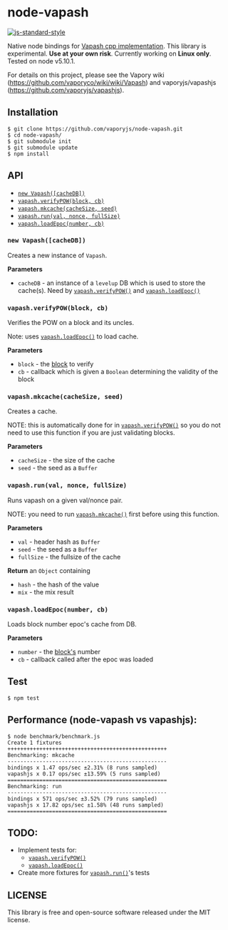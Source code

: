 # node-vapash

[![js-standard-style](https://cdn.rawgit.com/feross/standard/master/badge.svg)](https://github.com/feross/standard)

Native node bindings for [Vapash cpp implementation](https://github.com/vaporyco/vapash).
This library is experimental. **Use at your own risk**.
Currently working on **Linux only**. Tested on node v5.10.1.

For details on this project, please see the Vapory wiki (https://github.com/vaporyco/wiki/wiki/Vapash)
and vaporyjs/vapashjs (https://github.com/vaporyjs/vapashjs).

## Installation

```
$ git clone https://github.com/vaporyjs/node-vapash.git
$ cd node-vapash/
$ git submodule init
$ git submodule update
$ npm install
```

## API

- [`new Vapash([cacheDB])`](#newvapashcachedb)
- [`vapash.verifyPOW(block, cb)`](#vapashverifypowblock-cb)
- [`vapash.mkcache(cacheSize, seed)`](#vapashmkcachecachesize-seed)
- [`vapash.run(val, nonce, fullSize)`](#vapashrunval-nonce-fullsize)
- [`vapash.loadEpoc(number, cb)`](#vapashloadepocnumber-cb)

### `new Vapash([cacheDB])`
Creates a new instance of `Vapash`.

**Parameters**
- `cacheDB` - an instance of a `levelup` DB which is used to store the cache(s).
Need by [`vapash.verifyPOW()`](#vapashverifypowblock-cb) and
[`vapash.loadEpoc()`](#vapashloadepocnumber-cb)

### `vapash.verifyPOW(block, cb)`
Verifies the POW on a block and its uncles.

Note: uses [`vapash.loadEpoc()`](#vapashloadepocnumber-cb) to load cache.

**Parameters**  
- `block` - the [block](https://github.com/vaporyjs/vaporyjs-block) to verify
- `cb` - callback which is given a `Boolean` determining the validity of the block

### `vapash.mkcache(cacheSize, seed)`
Creates a cache.

NOTE: this is automatically done for in
[`vapash.verifyPOW()`](#vapashverifypowblock-cb)
so you do not need to use this function if you are just validating blocks.

**Parameters**
- `cacheSize` - the size of the cache
- `seed` - the seed as a `Buffer`

### `vapash.run(val, nonce, fullSize)`
Runs vapash on a given val/nonce pair.

NOTE: you need to run [`vapash.mkcache()`](#vapashmkcachecachesize-seed)
first before using this function.

**Parameters**
- `val` - header hash as `Buffer`
- `seed` - the seed as a `Buffer`
- `fullSize` - the fullsize of the cache

**Return**
an `Object` containing
- `hash`  - the hash of the value
- `mix` - the mix result

### `vapash.loadEpoc(number, cb)`
Loads block number epoc's cache from DB.

**Parameters**  
- `number` - the [block's](https://github.com/vaporyjs/vaporyjs-block) number
- `cb` - callback called after the epoc was loaded

## Test
`$ npm test`

## Performance (node-vapash vs vapashjs):
```
$ node benchmark/benchmark.js
Create 1 fixtures
++++++++++++++++++++++++++++++++++++++++++++++++++
Benchmarking: mkcache
--------------------------------------------------
bindings x 1.47 ops/sec ±2.31% (8 runs sampled)
vapashjs x 0.17 ops/sec ±13.59% (5 runs sampled)
==================================================
Benchmarking: run
--------------------------------------------------
bindings x 571 ops/sec ±3.52% (79 runs sampled)
vapashjs x 17.82 ops/sec ±1.58% (48 runs sampled)
==================================================
```

## TODO:
- Implement tests for:
  - [`vapash.verifyPOW()`](#vapashverifypowblock-cb)
  - [`vapash.loadEpoc()`](#vapashloadepocnumber-cb)
- Create more fixtures for [`vapash.run()`](#vapashrunval-nonce-fullsize)'s tests

## LICENSE

This library is free and open-source software released under the MIT license.
